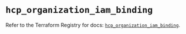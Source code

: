 # `hcp_organization_iam_binding`

Refer to the Terraform Registry for docs: [`hcp_organization_iam_binding`](https://registry.terraform.io/providers/hashicorp/hcp/0.102.0/docs/resources/organization_iam_binding).

